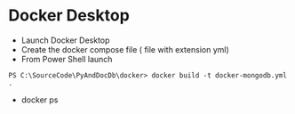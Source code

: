 # Docker Desktop

- Launch Docker Desktop
- Create the docker compose file ( file with extension yml)
- From Power Shell launch
```
PS C:\SourceCode\PyAndDocDb\docker> docker build -t docker-mongodb.yml .
```

- docker ps
